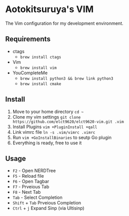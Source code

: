 Aotokitsuruya's VIM
===

The Vim configuration for my development environment.

Requirements
---

* ctags
  * `brew install ctags`
* Vim
  * `brew install vim`
* YouCompleteMe
  * `brew install python3 && brew link python3`
  * `brew install cmake`

Install
---

1. Move to your home directory `cd ~`
2. Clone my vim settings `git clone https://github.com/elct9620/elct9620-vim.git .vim`
3. Install Plugins `vim +PluginInstall +qall`
4. Link vimrc file `ln -s .vim/vimrc .vimrc`
5. Run `vim +GoInstallBinaries` to seutp Go plugin
6. Everything is ready, free to use it

Usage
---

* `F2` - Open NERDTree
* `F5` - Reload file
* `F6` - Open Tagbar
* `F7` - Prveious Tab
* `F8` - Next Tab
* `Tab` - Select Completion
* `Shift` + `Tab` Prveious Completion
* `Ctrl` + `j` Expand Sinp (via Ultisinp)
